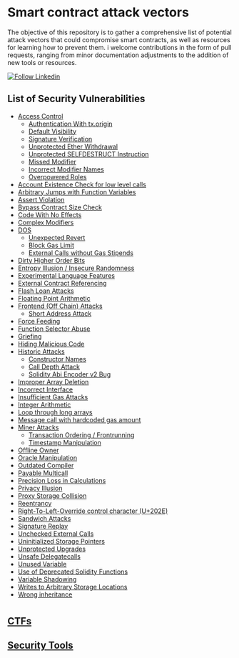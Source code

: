 # Smart contract attack vectors
The objective of this repository is to gather a comprehensive list of potential attack vectors that could compromise smart contracts, as
 well as resources for learning how to prevent them. i welcome contributions in the form of pull requests, ranging from minor 
 documentation adjustments to the addition of new tools or resources.

[![Follow Linkedin](https://img.shields.io/badge/-Follow%20Linkedin-yellow)](https://www.linkedin.com/in/behrouz-torabi-409500173/)

## List of Security Vulnerabilities

- [Access Control](attack-vectors/Access_Control.md)
  - [Authentication With tx.origin](attack-vectors/Access_Control.md/#authentication-with-txorigin)
  - [Default Visibility](attack-vectors/Access_Control.md/#default-visibility)
  - [Signature Verification](attack-vectors/Access_Control.md/#signature-verification)
  - [Unprotected Ether Withdrawal](attack-vectors/Access_Control.md/#unprotected-ether-withdrawal)
  - [Unprotected SELFDESTRUCT Instruction](attack-vectors/Access_Control.md/#unprotected-selfdestruct-instruction)
  - [Missed Modifier](attack-vectors/Access_Control.md/#missed-modifier)
  - [Incorrect Modifier Names](attack-vectors/Access_Control.md/#incorrect-modifier-names)
  - [Overpowered Roles](attack-vectors/Access_Control.md/#overpowered-roles)
- [Account Existence Check for low level calls](attack-vectors/Account_Existence_Check_for_low_level_calls.md)
- [Arbitrary Jumps with Function Variables](attack-vectors/Arbitrary_Jumps_with_Function_Variables.md)
- [Assert Violation](attack-vectors/Assert_Violation.md)
- [Bypass Contract Size Check](attack-vectors/Bypass_Contract_Size_Check.md)
- [Code With No Effects](attack-vectors/Code_With_No_Effects.md)
- [Complex Modifiers](attack-vectors/Complex_Modifiers.md)
- [DOS](attack-vectors/DOS.md)
  - [Unexpected Revert](attack-vectors/DOS.md/#unexpected-revert)
  - [Block Gas Limit](attack-vectors/DOS.md/#block-gas-limit)
  - [External Calls without Gas Stipends](attack-vectors/DOS.md/#external-calls-without-gas-stipends)
- [Dirty Higher Order Bits](attack-vectors/Dirty_Higher_Order_Bits.md)
- [Entropy Illusion / Insecure Randomness](attack-vectors/Entropy_Illusion.md)
- [Experimental Language Features](attack-vectors/Experimental_Language_Features.md)
- [External Contract Referencing](attack-vectors/External_Contrac_Referencing.md)
- [Flash Loan Attacks](attack-vectors/Flash_Loan_Attack.md)
- [Floating Point Arithmetic](attack-vectors/Floating_Point_Arithmetic.md)
- [Frontend (Off Chain) Attacks](<attack-vectors/Frontend_(Off_Chain)_Attacks.md>)
  - [Short Address Attack](<attack-vectors/Frontend_(Off_Chain)_Attacks.md/>)
- [Force Feeding](attack-vectors/Force_Feeding.md)
- [Function Selector Abuse](attack-vectors/Function_Selector_Abuse.md)
- [Griefing](attack-vectors/Griefing.md)
- [Hiding Malicious Code](attack-vectors/Hidden_malicious_code.md)
- [Historic Attacks](attack-vectors/Historic_Attacks.md)
  - [Constructor Names](attack-vectors/Historic_Attacks.md/#constructor-names)
  - [Call Depth Attack](attack-vectors/Historic_Attacks.md/#constructor-names)
  - [Solidity Abi Encoder v2 Bug](attack-vectors/Historic_Attacks.md/#solidity-abi-encoder-v2-bug)
- [Improper Array Deletion](attack-vectors/Improper_Array_Deletion.md)
- [Incorrect Interface](attack-vectors/Incorrect_Interface.md)
- [Insufficient Gas Attacks](attack-vectors/Insufficient_Gas_Attacks.md)
- [Integer Arithmetic](attack-vectors/Integer_Arithmetic.md)
- [Loop through long arrays](attack-vectors/Loop_through_long_arrays.md)
- [Message call with hardcoded gas amount](attack-vectors/Message_call_with_hardcoded_gas_amount.md)
- [Miner Attacks](attack-vectors/Miners_Attack.md)
  - [Transaction Ordering / Frontrunning](attack-vectors/Miners_Attack.md/#transaction-ordering--frontrunning)
  - [Timestamp Manipulation](attack-vectors/Miners_Attack.md/#timestamp-manipulation)
- [Offline Owner](attack-vectors/Offline_Owner.md)
- [Oracle Manipulation](attack-vectors/Oracle_Manipulation.md)
- [Outdated Compiler](attack-vectors/Outdated_Compiler.md)
- [Payable Multicall](attack-vectors/Payable_Multicall.md)
- [Precision Loss in Calculations](attack-vectors/Precision_Loss_in_Calculations.md)
- [Privacy Illusion](attack-vectors/Privacy_Illusion.md)
- [Proxy Storage Collision](attack-vectors/Proxy_Storage_Collision.md)
- [Reentrancy](attack-vectors/Reentrancy.md)
- [Right-To-Left-Override control character (U+202E)](<attack-vectors/Right-To-Left-Override_control_character_(U%2B202E).md>)
- [Sandwich Attacks](attack-vectors/Sandwich_Attack.md)
- [Signature Replay](attack-vectors/Signature_Replay.md)
- [Unchecked External Calls](attack-vectors/Unchecked_External_Calls.md)
- [Uninitialized Storage Pointers](attack-vectors/Uninitialized_Storage_Pointers.md)
- [Unprotected Upgrades](attack-vectors/Unprotected_Upgrades.md)
- [Unsafe Delegatecalls](attack-vectors/Unsafe_Delegatecall.md)
- [Unused Variable](attack-vectors/Unused_Variable.md)
- [Use of Deprecated Solidity Functions](attack-vectors/Use_of_Deprecated_Solidity_Functions.md)
- [Variable Shadowing](attack-vectors/Variable_Shadowing.md)
- [Writes to Arbitrary Storage Locations](attack-vectors/Writes_to_Arbitrary_Storage_Locations.md)
- [Wrong inheritance](attack-vectors/Wrong_inheritance.md)

#

## [CTFs](tools-and-ctfs/CTFs.md)

## [Security Tools](tools-and-ctfs/Web3_Security_Tools.md)

